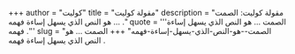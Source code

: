 +++
author = "كوليت"
title = "مقولة كوليت"
description = "مقولة كوليت: الصمت ... هو النص الذي يسهل إساءة فهمه ."
quote = '''الصمت ... هو النص الذي يسهل إساءة فهمه .'''
slug = "الصمت--هو-النص-الذي-يسهل-إساءة-فهمه"
+++
الصمت ... هو النص الذي يسهل إساءة فهمه .
